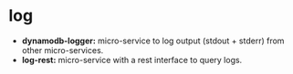 # log

- **dynamodb-logger:** micro-service to log output (stdout + stderr) from other micro-services.
- **log-rest:** micro-service with a rest interface to query logs.
